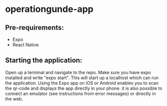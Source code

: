 # operationgunde-app

## Pre-requirements:

* Expo
* React Native

## Starting the application:

Open up a terminal and navigate to the repo. Make sure you have expo installed and write "expo start". This will start up a localhost which can run the application. 
Using the Expo app on iOS or Android enables you to scan the qr-code and displays the app directly in your phone. it is also possible to connect an emulator (see instructions from error messages) or directly in the web. 
